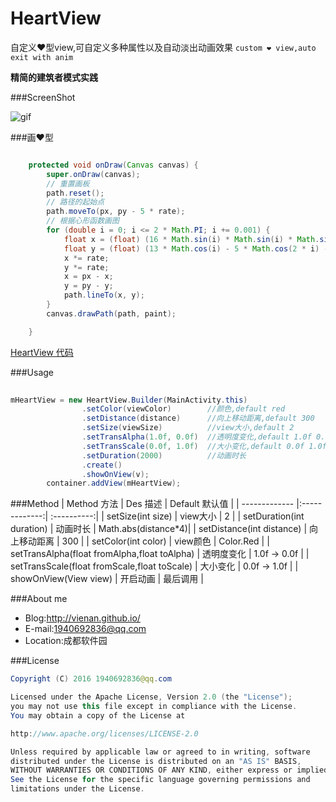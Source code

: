 # HeartView
自定义❤型view,可自定义多种属性以及自动淡出动画效果 
`custom ❤ view,auto exit with anim`

**精简的建筑者模式实践**


###ScreenShot

![gif](https://github.com/vienan/HeartView/blob/master/screenshot.gif)

###画❤型

```java

    protected void onDraw(Canvas canvas) {
        super.onDraw(canvas);
        // 重置画板
        path.reset();
        // 路径的起始点
        path.moveTo(px, py - 5 * rate);
        // 根据心形函数画图
        for (double i = 0; i <= 2 * Math.PI; i += 0.001) {
            float x = (float) (16 * Math.sin(i) * Math.sin(i) * Math.sin(i));
            float y = (float) (13 * Math.cos(i) - 5 * Math.cos(2 * i) - 2 * Math.cos(3 * i) - Math.cos(4 * i));
            x *= rate;
            y *= rate;
            x = px - x;
            y = py - y;
            path.lineTo(x, y);
        }
        canvas.drawPath(path, paint);

    }

```

[HeartView 代码](https://github.com/vienan/HeartView/blob/master/library/src/main/java/com/ditclear/heartview/HeartView.java)

###Usage

```java
  
mHeartView = new HeartView.Builder(MainActivity.this)
                .setColor(viewColor)        //颜色,default red
                .setDistance(distance)      //向上移动距离,default 300
                .setSize(viewSize)          //view大小,default 2
                .setTransAlpha(1.0f, 0.0f)  //透明度变化,default 1.0f 0.0f
                .setTransScale(0.0f, 1.0f)  //大小变化,default 0.0f 1.0f
                .setDuration(2000)          //动画时长
                .create()					
                .showOnView(v);
        container.addView(mHeartView);

```
###Method
| Method 方法        | Des 描述           |  Default 默认值 |
| ------------- |:-------------:| :----------:|
| setSize(int size)      | view大小  | 2 |
| setDuration(int duration)      | 动画时长      |  Math.abs(distance*4)|
| setDistance(int distance) | 向上移动距离     |  300  |
| setColor(int color)     | view颜色  | Color.Red |
| setTransAlpha(float fromAlpha,float toAlpha)      | 透明度变化  | 1.0f -> 0.0f |
| setTransScale(float fromScale,float toScale)      | 大小变化  | 0.0f -> 1.0f |
| showOnView(View view)      | 开启动画  | 最后调用 |

###About me
  * Blog:http://vienan.github.io/
  * E-mail:1940692836@qq.com  
  * Location:成都软件园

###License
```java
Copyright (C) 2016 1940692836@qq.com 

Licensed under the Apache License, Version 2.0 (the "License");
you may not use this file except in compliance with the License.
You may obtain a copy of the License at

http://www.apache.org/licenses/LICENSE-2.0

Unless required by applicable law or agreed to in writing, software
distributed under the License is distributed on an "AS IS" BASIS,
WITHOUT WARRANTIES OR CONDITIONS OF ANY KIND, either express or implied.
See the License for the specific language governing permissions and
limitations under the License.
```
